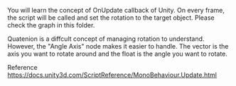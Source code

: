 You will learn the concept of OnUpdate callback of Unity. On every frame, the script will be called and set the rotation to the target object. Please check the graph in this folder.

Quatenion is a diffcult concept of managing rotation to understand. However, the "Angle Axis" node makes it easier to handle. The vector is the axis you want to rotate around and the float is the angle you want to rotate.

Reference
https://docs.unity3d.com/ScriptReference/MonoBehaviour.Update.html